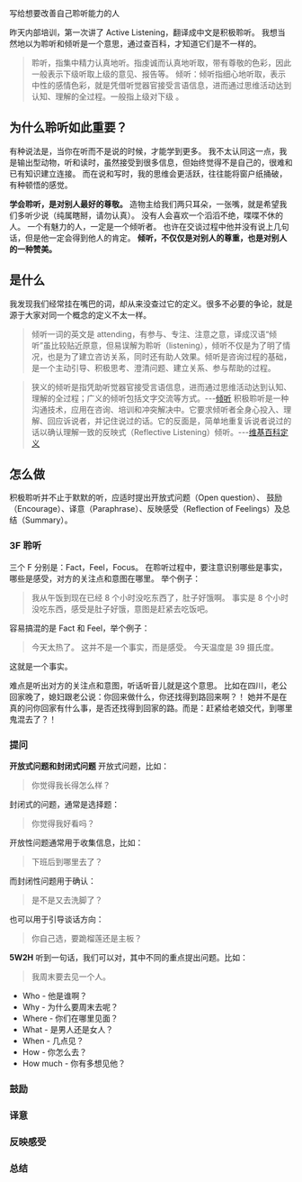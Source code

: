 写给想要改善自己聆听能力的人

昨天内部培训，第一次讲了 Active Listening，翻译成中文是积极聆听。
我想当然地以为聆听和倾听是一个意思，通过查百科，才知道它们是不一样的。
>聆听，指集中精力认真地听。指虔诚而认真地听取，带有尊敬的色彩，因此一般表示下级听取上级的意见、报告等。
倾听：倾听指细心地听取，表示中性的感情色彩，就是凭借听觉器官接受言语信息，进而通过思维活动达到认知、理解的全过程。一般指上级对下级 。

## 为什么聆听如此重要？
有种说法是，当你在听而不是说的时候，才能学到更多。
我不太认同这一点，我是输出型动物，听和读时，虽然接受到很多信息，但始终觉得不是自己的，很难和已有知识建立连接。
而在说和写时，我的思维会更活跃，往往能将窗户纸捅破，有种顿悟的感觉。

**学会聆听，是对别人最好的尊敬。**
造物主给我们两只耳朵，一张嘴，就是希望我们多听少说（纯属瞎掰，请勿认真）。
没有人会喜欢一个滔滔不绝，喋喋不休的人。
一个有魅力的人，一定是一个倾听者。
也许在交谈过程中他并没有说上几句话，但是他一定会得到他人的肯定。
**倾听，不仅仅是对别人的尊重，也是对别人的一种赞美。**

## 是什么
我发现我们经常挂在嘴巴的词，却从来没查过它的定义。很多不必要的争论，就是源于大家对同一个概念的定义不太一样。

>倾听一词的英文是 attending，有参与、专注、注意之意，译成汉语“倾听”虽比较贴近原意，但易误解为聆听（listening），倾听不仅是为了明了情况，也是为了建立咨访关系，同时还有助人效果。倾听是咨询过程的基础，是一个主动引导、积极思考、澄清问题、建立关系、参与帮助的过程。

>狭义的倾听是指凭助听觉器官接受言语信息，进而通过思维活动达到认知、理解的全过程；广义的倾听包括文字交流等方式。---[倾听](http://baike.baidu.com/link?url=tyWuSjxjjY_v26xlKmLb7p6p86m2zZfa3dv1NSjs4nWf1wXwxcyhfz5GGMc97nBLclbW2VVMQS3R4ST6ilPsDBbnZl_KbE8ENM2kNuZ58_C)
>积极聆听是一种沟通技术，应用在咨询、培训和冲突解决中。它要求倾听者全身心投入、理解、回应诉说者，并记住说过的话。它的反面是，简单地重复诉说者说过的话以确认理解一致的反映式（Reflective Listening）倾听。---[维基百科定义](https://en.wikipedia.org/wiki/Active_listening)

## 怎么做
积极聆听并不止于默默的听，应适时提出开放式问题（Open question）、 鼓励（Encourage）、译意（Paraphrase）、反映感受（Reflection of Feelings）及总结（Summary）。

### 3F 聆听
三个 F 分别是：Fact，Feel，Focus。
在聆听过程中，要注意识别哪些是事实，哪些是感受，对方的关注点和意图在哪里。
举个例子：
>我从午饭到现在已经 8 个小时没吃东西了，肚子好饿啊。
事实是 8 个小时没吃东西，感受是肚子好饿，意图是赶紧去吃饭吧。

容易搞混的是 Fact 和 Feel，举个例子：
>今天太热了。
这并不是一个事实，而是感受。
>今天温度是 39 摄氏度。

这就是一个事实。

难点是听出对方的关注点和意图，听话听音儿就是这个意思。
比如在四川，老公回家晚了，媳妇跟老公说：你回来做什么，你还找得到路回来啊？！
她并不是在真的问你回家有什么事，是否还找得到回家的路。而是：赶紧给老娘交代，到哪里鬼混去了？！

### 提问
**开放式问题和封闭式问题**
开放式问题，比如：
>你觉得我长得怎么样？

封闭式的问题，通常是选择题：
>你觉得我好看吗？

开放性问题通常用于收集信息，比如：
>下班后到哪里去了？

而封闭性问题用于确认：
>是不是又去洗脚了？

也可以用于引导谈话方向：
>你自己选，要跪榴莲还是主板？

**5W2H**
听到一句话，我们可以对，其中不同的重点提出问题。比如：
>我周末要去见一个人。
* Who - 他是谁啊？
* Why - 为什么要周末去呢？
* Where - 你们在哪里见面？
* What - 是男人还是女人？
* When - 几点见？
* How - 你怎么去？
* How much - 你有多想见他？

### 鼓励
### 译意
### 反映感受
### 总结